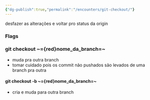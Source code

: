```yaml
---
{"dg-publish":true,"permalink":"/encounters/git-checkout/"}
---
```


desfazer as alterações e voltar pro status da origin

### Flags
### git checkout ~={red}nome_da_branch=~
- muda pra outra branch
- tomar cuidado pois os commit não pushados são levados de uma branch pra outra
#### git checkout -b ~={red}nome_da_branch=~
- cria e muda para outra branch